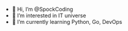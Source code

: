 - 👋 Hi, I’m @SpockCoding
- 👀 I’m interested in IT universe
- 🌱 I’m currently learning Python, Go, DevOps


<!---
SpockCoding/SpockCoding is a ✨ special ✨ repository because its `README.md` (this file) appears on your GitHub profile.
You can click the Preview link to take a look at your changes.
--->
